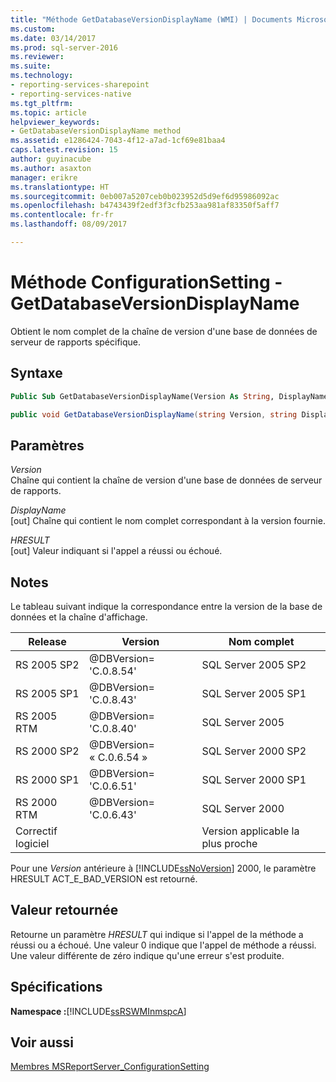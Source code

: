 ```yaml
---
title: "Méthode GetDatabaseVersionDisplayName (WMI) | Documents Microsoft"
ms.custom: 
ms.date: 03/14/2017
ms.prod: sql-server-2016
ms.reviewer: 
ms.suite: 
ms.technology:
- reporting-services-sharepoint
- reporting-services-native
ms.tgt_pltfrm: 
ms.topic: article
helpviewer_keywords:
- GetDatabaseVersionDisplayName method
ms.assetid: e1286424-7043-4f12-a7ad-1cf69e81baa4
caps.latest.revision: 15
author: guyinacube
ms.author: asaxton
manager: erikre
ms.translationtype: HT
ms.sourcegitcommit: 0eb007a5207ceb0b023952d5d9ef6d95986092ac
ms.openlocfilehash: b4743439f2edf3f3cfb253aa981af83350f5aff7
ms.contentlocale: fr-fr
ms.lasthandoff: 08/09/2017

---
```

# <a name="configurationsetting-method---getdatabaseversiondisplayname"></a>Méthode ConfigurationSetting - GetDatabaseVersionDisplayName
  Obtient le nom complet de la chaîne de version d'une base de données de serveur de rapports spécifique.  
  
## <a name="syntax"></a>Syntaxe  
  
```vb  
Public Sub GetDatabaseVersionDisplayName(Version As String, DisplayName As String, ByRef HRESULT As Int32)  
```  
  
```csharp  
public void GetDatabaseVersionDisplayName(string Version, string DisplayName, out Int32 HRESULT);  
```  
  
## <a name="parameters"></a>Paramètres  
 *Version*  
 Chaîne qui contient la chaîne de version d'une base de données de serveur de rapports.  
  
 *DisplayName*  
 [out] Chaîne qui contient le nom complet correspondant à la version fournie.  
  
 *HRESULT*  
 [out] Valeur indiquant si l'appel a réussi ou échoué.  
  
## <a name="remarks"></a>Notes  
 Le tableau suivant indique la correspondance entre la version de la base de données et la chaîne d'affichage.  
  
|**Release**|**Version**|**Nom complet**|  
|-----------------|-----------------|----------------------|  
|RS 2005 SP2|@DBVersion= 'C.0.8.54'|SQL Server 2005 SP2|  
|RS 2005 SP1|@DBVersion= 'C.0.8.43'|SQL Server 2005 SP1|  
|RS 2005 RTM|@DBVersion= 'C.0.8.40'|SQL Server 2005|  
|RS 2000 SP2|@DBVersion= « C.0.6.54 »|SQL Server 2000 SP2|  
|RS 2000 SP1|@DBVersion= 'C.0.6.51'|SQL Server 2000 SP1|  
|RS 2000 RTM|@DBVersion= 'C.0.6.43'|SQL Server 2000|  
|Correctif logiciel||Version applicable la plus proche|  
  
 Pour une *Version* antérieure à [!INCLUDE[ssNoVersion](../../includes/ssnoversion-md.md)] 2000, le paramètre HRESULT ACT_E_BAD_VERSION est retourné.  
  
## <a name="return-value"></a>Valeur retournée  
 Retourne un paramètre *HRESULT* qui indique si l'appel de la méthode a réussi ou a échoué. Une valeur 0 indique que l'appel de méthode a réussi. Une valeur différente de zéro indique qu'une erreur s'est produite.  
  
## <a name="requirements"></a>Spécifications  
 **Namespace :**[!INCLUDE[ssRSWMInmspcA](../../includes/ssrswminmspca-md.md)]  
  
## <a name="see-also"></a>Voir aussi  
 [Membres MSReportServer_ConfigurationSetting](../../reporting-services/wmi-provider-library-reference/msreportserver-configurationsetting-members.md)  
  
  
